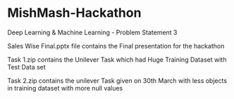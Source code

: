# MishMash-Hackathon
Deep Learning &amp; Machine Learning - Problem Statement 3


Sales Wise Final.pptx  file contains the Final presentation for the hackathon

Task 1.zip contains the Unilever Task which had Huge Training Dataset with Test Data set

Task 2.zip contains the unilever Task given on 30th March with less objects in training dataset with more null values
